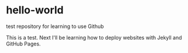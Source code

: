 # hello-world
test repository for learning to use Github

This is a test. Next I'll be learning how to deploy websites with Jekyll and GitHub Pages.
